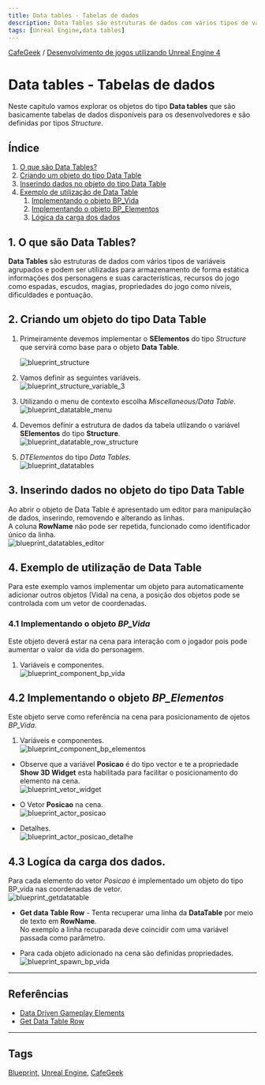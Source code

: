 ```yaml
---
title: Data tables - Tabelas de dados
description: Data Tables são estruturas de dados com vários tipos de variáveis agrupados e podem ser utilizadas para armazenamento de forma estática informações dos personagens e suas características, recursos do jogo como espadas, escudos, magias, propriedades do jogo como níveis, dificuldades e pontuação.
tags: [Unreal Engine,data tables]
---
```


[CafeGeek](https://myerco.github.io/CafeGeek)  / [Desenvolvimento de jogos utilizando Unreal Engine 4](https://myerco.github.io/CafeGeek/ue4_blueprint/index.html)

# Data tables - Tabelas de dados
Neste capitulo vamos explorar os objetos do tipo **Data tables** que são basicamente tabelas de dados disponíveis para os desenvolvedores e são definidas por tipos *Structure*.  

## Índice
1. [O que são Data Tables?](#1)
1. [Criando um objeto do tipo Data Table](#2)
1. [Inserindo dados no objeto do tipo Data Table](#3)
1. [Exemplo de utilização de Data Table](#4)
    1. [Implementando o objeto BP_Vida](#4.1)
    1. [Implementando o objeto BP_Elementos](#4.2)
    1. [Lógica da carga dos dados](#4.3)

<a name="1"></a>
## 1. O que são Data Tables?
**Data Tables** são estruturas de dados com vários tipos de variáveis agrupados e podem ser utilizadas para armazenamento de forma estática informações dos personagens e suas características, recursos do jogo como espadas, escudos, magias, propriedades do jogo como níveis, dificuldades e pontuação.

<a name="2"></a>
## 2. Criando um objeto do tipo Data Table
1. Primeiramente devemos implementar o **SElementos** do tipo *Structure* que servirá como base para o objeto **Data Table**.     

    ![blueprint_structure](imagens/estruturas/blueprint_structure.jpg)  
1. Vamos definir as seguintes variáveis.      
  ![blueprint_structure_variable_3](imagens/estruturas/blueprint_structure_variable_3.jpg)   
1. Utilizando o menu de contexto escolha *Miscellaneous/Data Table*.          
  ![blueprint_datatable_menu](imagens/estruturas/blueprint_datatable_menu.jpg)
1. Devemos definir a estrutura de dados da tabela utlizando o variável **SElementos** do tipo **Structure**.    
  ![blueprint_datatable_row_structure](imagens/estruturas/blueprint_datatable_row_structure.jpg)   
1. *DTElementos* do tipo *Data Tables*.   
  ![blueprint_datatables](imagens/estruturas/blueprint_datatables.jpg)

<a name="3"></a>
## 3. Inserindo dados no objeto do tipo Data Table
Ao abrir o objeto de Data Table é apresentado um editor para manipulação de dados, inserindo, removendo e alterando as linhas.  
A coluna **RowName** não pode ser repetida, funcionado como identificador único da linha.     
![blueprint_datatables_editor](imagens/estruturas/blueprint_datatables_editor.jpg)

<a name="4"></a>
## 4. Exemplo de utilização de Data Table
Para este exemplo vamos implementar um objeto para automaticamente adicionar outros objetos (Vida) na cena, a posição dos objetos pode se controlada com um vetor de coordenadas.  

<a name="4.1"></a>
### 4.1 Implementando o objeto *BP_Vida*
Este objeto deverá estar na cena para interação com o jogador pois pode aumentar o valor da vida do personagem.
1. Variáveis e componentes.  
![blueprint_component_bp_vida](imagens/estruturas/blueprint_component_bp_vida.jpg)

<a name="4.2"></a>
## 4.2 Implementando o objeto *BP_Elementos*
Este objeto serve como referência na cena para posicionamento de ojetos *BP_Vida*.
1. Variáveis e componentes.   
![blueprint_component_bp_elementos](imagens/estruturas/blueprint_component_bp_elementos.jpg)

- Observe que a variável **Posicao** é do tipo vector e te a propriedade **Show 3D Widget** esta habilitada para facilitar o posicionamento do elemento na cena.  
![blueprint_vetor_widget](imagens/estruturas/blueprint_vetor_widget.jpg)   
- O Vetor **Posicao** na cena.   
![blueprint_actor_posicao](imagens/estruturas/blueprint_actor_posicao.jpg)

- Detalhes.   
![blueprint_actor_posicao_detalhe](imagens/estruturas/blueprint_actor_posicao_detalhe.jpg)

<a name="4.3"></a>
## 4.3 Logíca da carga dos dados.
Para cada elemento do vetor *Posicao* é implementado um objeto do tipo BP_vida nas coordenadas de vetor.   
![blueprint_getdatatable](imagens/estruturas/blueprint_getdatatable.jpg)

- **Get data Table Row** - Tenta recuperar uma linha da **DataTable** por meio de texto em **RowName**.  
No exemplo a linha recuparada deve coincidir com uma variável passada como parâmetro.

- Para cada objeto adicionado na cena são definidas propriedades.    
![blueprint_spawn_bp_vida](imagens/estruturas/blueprint_spawn_bp_vida.jpg)

***
## Referências
- [Data Driven Gameplay Elements](https://docs.unrealengine.com/en-US/InteractiveExperiences/DataDriven/index.html)
- [Get Data Table Row](https://docs.unrealengine.com/en-US/BlueprintAPI/Utilities/GetDataTableRow/index.html)

***
## Tags
[Blueprint](https://myerco.github.io/CafeGeek/ue4_blueprint/blueprint.html), [Unreal Engine](https://myerco.github.io/CafeGeek/ue4_blueprint/index.html), [CafeGeek](https://myerco.github.io/CafeGeek/)
